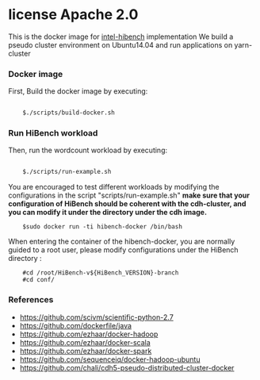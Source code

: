 # license Apache 2.0

This is the docker image for [intel-hibench](https://github.com/intel-hadoop/HiBench) implementation
We build a  pseudo cluster environment on Ubuntu14.04 and run applications on yarn-cluster

### Docker image

First, Build the docker image by executing:

```bash

    $./scripts/build-docker.sh
```


### Run HiBench workload

Then, run the wordcount workload by executing:

```bash

    $./scripts/run-example.sh

```

You are encouraged to test different workloads by modifying the configurations in
the script "scripts/run-example.sh"
**make sure that your configuration of HiBench should be coherent with the cdh-cluster, and you can modify it under the directory under the cdh image.**

```
    $sudo docker run -ti hibench-docker /bin/bash
```

When entering the container of the hibench-docker, you are normally guided to a root user, please modify configurations under the HiBench directory :
```
    #cd /root/HiBench-v${HiBench_VERSION}-branch
    #cd conf/
```

### References
- https://github.com/scivm/scientific-python-2.7
- https://github.com/dockerfile/java
- https://github.com/ezhaar/docker-hadoop
- https://github.com/ezhaar/docker-scala
- https://github.com/ezhaar/docker-spark
- https://github.com/sequenceiq/docker-hadoop-ubuntu
- https://github.com/chali/cdh5-pseudo-distributed-cluster-docker
